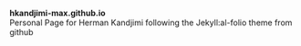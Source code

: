 **hkandjimi-max.github.io**\
Personal Page for Herman Kandjimi following the Jekyll:al-folio theme from github
